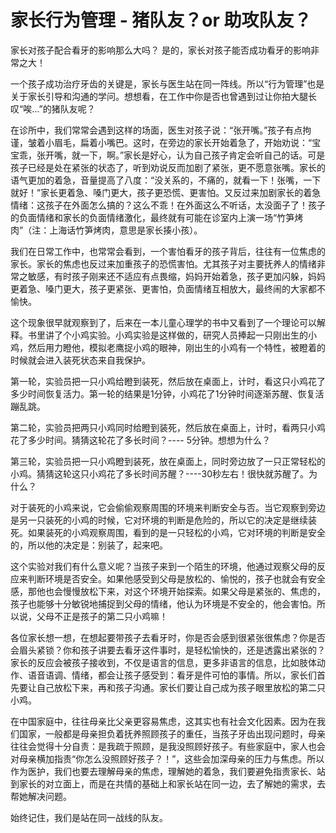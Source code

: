 # 家长行为管理 - 猪队友？or 助攻队友？家长对孩子配合看牙的影响那么大吗？是的，家长对孩子能否成功看牙的影响非常之大！一个孩子成功治疗牙齿的关键是，家长与医生站在同一阵线。所以“行为管理”也是关于家长引导和沟通的学问。想想看，在工作中你是否也曾遇到过让你拍大腿长叹“唉…”的猪队友呢？在诊所中，我们常常会遇到这样的场面，医生对孩子说：“张开嘴。”孩子有点拘谨，皱着小眉毛，扁着小嘴巴。这时，在旁边的家长开始着急了，开始劝说：“宝宝乖，张开嘴，就一下，啊。”家长是好心，认为自己孩子肯定会听自己的话。可是孩子已经是处在紧张的状态了，听到劝说反而加剧了紧张，更不愿意张嘴。家长的语气更加的着急，音量提高了八度：“没关系的，不痛的，就看一下！张嘴，一下就好！”家长更着急、嗓门更大，孩子更恐慌、更害怕。又反过来加剧家长的着急情绪：这孩子在外面怎么搞的？这么不乖！在外面这么不听话，太没面子了！孩子的负面情绪和家长的负面情绪激化，最终就有可能在诊室内上演一场“竹笋烤肉”（注：上海话竹笋烤肉，意思是家长揍小孩）。我们在日常工作中，也常常会看到，一个害怕看牙的孩子背后，往往有一位焦虑的家长。家长的焦虑也反过来加重孩子的恐慌害怕。尤其孩子对主要抚养人的情绪非常之敏感，有时孩子刚来还不适应有点畏缩，妈妈开始着急，孩子更加闪躲，妈妈更着急、嗓门更大，孩子更紧张、更害怕，负面情绪互相放大，最终闹的大家都不愉快。这个现象很早就观察到了，后来在一本儿童心理学的书中又看到了一个理论可以解释。书里讲了个小鸡实验。小鸡实验是这样做的，研究人员捧起一只刚出生的小鸡，然后用力瞪他，模拟老鹰捉小鸡的眼神，刚出生的小鸡有一个特性，被瞪着的时候就会进入装死状态来自我保护。第一轮，实验员把一只小鸡给瞪到装死，然后放在桌面上，计时，看这只小鸡花了多少时间恢复活力。第一轮的结果是1分钟，小鸡花了1分钟时间逐渐苏醒、恢复活蹦乱跳。第二轮，实验员把两只小鸡同时给瞪到装死，然后放在桌面上，计时，看两只小鸡花了多少时间。猜猜这轮花了多长时间？---- 5分钟。想想为什么？第三轮，实验员把一只小鸡瞪到装死，放在桌面上，同时旁边放了一只正常轻松的小鸡。猜猜这轮这只小鸡花了多长时间苏醒？----30秒左右！很快就苏醒了。为什么？对于装死的小鸡来说，它会偷偷观察周围的环境来判断安全与否。当它观察到旁边是另一只装死的小鸡的时候，它对环境的判断是危险的，所以它的决定是继续装死。如果装死的小鸡观察周围，看到的是一只轻松的小鸡，它对环境的判断是安全的，所以他的决定是：别装了，起来吧。这个实验对我们有什么意义呢？当孩子来到一个陌生的环境，他通过观察父母的反应来判断环境是否安全。如果他感受到父母是放松的、愉悦的，孩子也就会有安全感，那他也会慢慢放松下来，对这个环境开始探索。如果父母是紧张的、焦虑的，孩子也能够十分敏锐地捕捉到父母的情绪，他认为环境是不安全的，他会害怕。所以说，父母不正是孩子的第二只小鸡嘛！各位家长想一想，在想起要带孩子去看牙时，你是否会感到很紧张很焦虑？你是否会眉头紧锁？你和孩子讲要去看牙这件事时，是轻松愉快的，还是透露出紧张的？家长的反应会被孩子接收到，不仅是语言的信息，更多非语言的信息，比如肢体动作、语音语调、情绪，都会让孩子感受到：看牙是件可怕的事情。所以，家长们首先要让自己放松下来，再和孩子沟通。家长们要让自己成为孩子眼里放松的第二只小鸡。在中国家庭中，往往母亲比父亲更容易焦虑，这其实也有社会文化因素。因为在我们国家，一般都是母亲担负着抚养照顾孩子的重任，当孩子牙齿出现问题时，母亲往往会觉得十分自责：是我疏于照顾，是我没照顾好孩子。有些家庭中，家人也会对母亲横加指责“你怎么没照顾好孩子？！”，这些会加深母亲的压力与焦虑。所以作为医护，我们也要去理解母亲的焦虑，理解她的着急，我们要避免指责家长、站到家长的对立面上，而是在共情的基础上和家长站在同一边，去了解她的需求，去帮她解决问题。 始终记住，我们是站在同一战线的队友。


